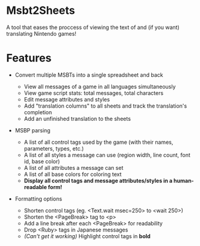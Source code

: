 # Msbt2Sheets

A tool that eases the proccess of viewing the text of and (if you want) translating Nintendo games!

# Features

- Convert multiple MSBTs into a single spreadsheet and back
  - View all messages of a game in all languages simultaneously
  - View game script stats: total messages, total characters
  - Edit message attributes and styles
  - Add "translation columns" to all sheets and track the translation's completion
  - Add an unfinished translation to the sheets
 
- MSBP parsing
  - A list of all control tags used by the game (with their names, parameters, types, etc.)
  - A list of all styles a message can use (region width, line count, font id, base color)
  - A list of all attributes a message can set
  - A list of all base colors for coloring text
  - **Display all control tags and message attributes/styles in a human-readable form!**
 
- Formatting options
  - Shorten control tags (eg. <Text.wait msec=250> to <wait 250>)
  - Shorten the \<PageBreak\> tag to \<p\>
  - Add a line break after each \<PageBreak\> for readability
  - Drop \<Ruby\> tags in Japanese messages
  - *(Can't get it working)* Highlight control tags in **bold**
